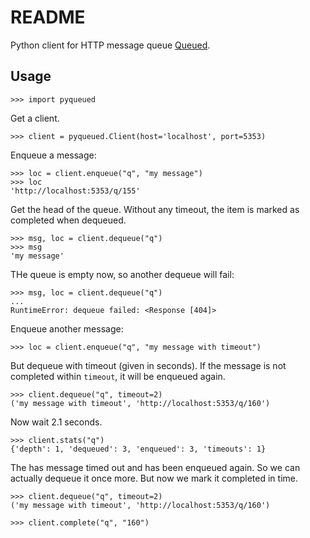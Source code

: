 README
======

Python client for HTTP message queue [Queued](https://github.com/scttnlsn/queued).

Usage
-----

    >>> import pyqueued

Get a client.

    >>> client = pyqueued.Client(host='localhost', port=5353)

Enqueue a message:

    >>> loc = client.enqueue("q", "my message")
    >>> loc
    'http://localhost:5353/q/155'

Get the head of the queue. Without any timeout, the item is marked as completed when dequeued.

    >>> msg, loc = client.dequeue("q")
    >>> msg
    'my message'

THe queue is empty now, so another dequeue will fail:

    >>> msg, loc = client.dequeue("q")
    ...
    RuntimeError: dequeue failed: <Response [404]>

Enqueue another message:

    >>> loc = client.enqueue("q", "my message with timeout")

But dequeue with timeout (given in seconds). If the message is not completed within `timeout`,
it will be enqueued again.

    >>> client.dequeue("q", timeout=2)
    ('my message with timeout', 'http://localhost:5353/q/160')

Now wait 2.1 seconds.

    >>> client.stats("q")
    {'depth': 1, 'dequeued': 3, 'enqueued': 3, 'timeouts': 1}

The has message timed out and has been enqueued again. So we can actually dequeue it once more. But now we
mark it completed in time.

    >>> client.dequeue("q", timeout=2)
    ('my message with timeout', 'http://localhost:5353/q/160')

    >>> client.complete("q", "160")
